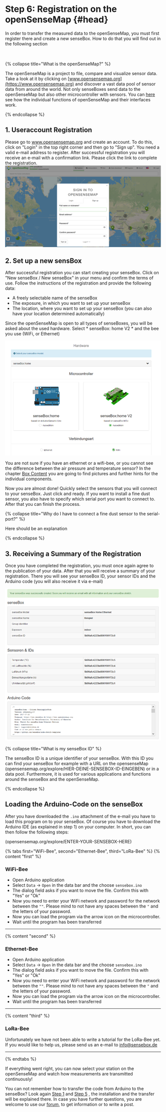 # Step 6: Registration on the openSenseMap {#head}
<div class="description">In order to transfer the measured data to the openSenseMap, you must first register there and create a new senseBox. How to do that you will find out in the following section</div>

<div class="line">
    <br>
    <br>
</div>

{% collapse title="What is the openSenseMap?" %}

The openSenseMap is a project to file, compare and visualize sensor data. Take a look at it by clicking on [www.opensensemap.org](https://www.opensensemap.org) and discover a vast data pool of sensor data from around the world. Not only senseBoxes send data to the openSenseMap but also other microcontroller with sensors. You can [here](https://sensebox.github.io/books-v2/osem) see how the individual functions of openSenseMap and their interfaces work.


{% endcollapse %}

## 1. Useraccount Registration
Please go to www.opensensemap.org and create an account. To do this, click on "Login" in the top right corner and then go to "Sign up". You need a valid e-mail address to register. After successful registration you will receive an e-mail with a confirmation link. Please click the link to complete the registration.
![Account anlegen](https://github.com/sensebox/resources/raw/master/gitbook_pictures/Sing_up.PNG)

## 2. Set up a new sensBox
After successful registration you can start creating your senseBox. Click on "New senseBox / New senseBox" in your menu and confirm the terms of use. Follow the instructions of the registration and provide the following data:

* A freely selectable name of the senseBox
* The exposure, in which you want to set up your senseBox 
* The location, where you want to set up your senseBox (you can also have your location determined automatically)

Since the openSenseMap is open to all types of senseBoxes, you will be asked about the used hardware. Select * senseBox: home V2 * and the bee you use (WiFi, or Ethernet)

![Selection of senseBox:home V2 MCU and WiFi Internetconnection](https://github.com/sensebox/resources/raw/master/gitbook_pictures/Select_hardware.PNG)

<div class="box_info">
    <i class="fa fa-info fa-fw" aria-hidden="true" style="color: #42acf3;"></i>
  You are not sure if you have an ethernet or a wifi-bee, or you cannot see the difference between the air pressure and temperature sensor? In the chapter <a href = "../komponenten/README.md">Box Content</a> you are going to find pictures and further hints for the individual components.
</div>

Now you are almost done! Quickly select the sensors that you will connect to your senseBox. Just click and ready. If you want to install a fine dust sensor, you also have to specify which serial port you want to connect to. After that you can finish the process.

{% collapse title="Why do I have to connect a fine dust sensor to the serial-port?" %}

Here should be an explanation

{% endcollapse %}

## 3. Receiving a Summary of the Registration
Once you have completed the registration, you must once again agree to the publication of your data. After that you will receive a summary of your registration. There you will see your senseBox ID, your sensor IDs and the Arduino code (you will also receive it via e-mail)  

![Summary of the registration. Here you can see the IDs to your senseBox and the sensors!](https://github.com/sensebox/resources/raw/master/gitbook_pictures/summary.PNG)

{% collapse title="What is my senseBox ID" %}

The senseBox ID is a unique identifier of your senseBox. With this ID you can find your senseBox for example with a URL on the opensenseMap (opensensemap.org/explore/HIER-DEINE-SENSEBOX-ID-EINGEBEN) or in a data pool. Furthermore, it is used for various applications and functions around the senseBox and the openSenseMap.

{% endcollapse %}

## Loading the Arduino-Code on the senseBox 
After you have downloaded the ```.ino``` attachment of the e-mail you have to load this program on to your senseBox. Of course you have to download the Arduino IDE (as explained in step 1) on your computer. In short, you can then follow the following steps:

(opensensemap.org/explore/ENTER-YOUR-SENSEBOX-HERE)

{% tabs first="WiFi-Bee", second="Ethernet-Bee", third="LoRa-Bee" %}
{% content "first" %}

### WiFi-Bee

* Open Arduino application
* Select ``Data`` → ``Open`` in the data bar and the choose ``sensebox.ino``
* The dialog field asks if you want to move the file. Confirm this with "Yes" or "Ok"
* Now you need to enter your WiFi network and password for the network between the ``""``. Please mind to not have any spaces between the  ``"`` and the letters of your password.  
* Now you can load the program via the arrow icon on the microcontroller.
* Wait until the program has been transferred
__________

{% content "second" %}

### Ethernet-Bee

* Open Arduino application
* Select ``Data`` → ``Open`` in the data bar and the choose ``sensebox.ino``
* The dialog field asks if you want to move the file. Confirm this with "Yes" or "Ok"
* Now you need to enter your WiFi network and password for the network between the ``""``. Please mind to not have any spaces between the  ``"`` and the letters of your password.  
* Now you can load the program via the arrow icon on the microcontroller.
* Wait until the program has been transferred
___________________


{% content "third" %}

### LoRa-Bee

Unfortunately we have not been able to write a tutorial for the LoRa-Bee yet. If you would like to help us, please send us an e-mail to info@sensebox.de
___________

{% endtabs %}

If everything went right, you can now select your station on the openSenseMap and watch how measurements are transmitted continuously!
<div class="box_info">
    <i class="fa fa-info fa-fw" aria-hidden="true" style="color: #42acf3;"></i>
  You can not remember how to transfer the code from Arduino to the senseBox? Look again <a href="../erste-schritte/software-installation.html">Step 1</a> and <a href="../erste-schritte/komponenten-testen.html">Step 5</a> , the installation and the transfer will be explained there. In case you have further questions, you are welcome to use our  <a href="https://forum.sensebox.de/">forum</a>, to get information or to write a post. </div>

